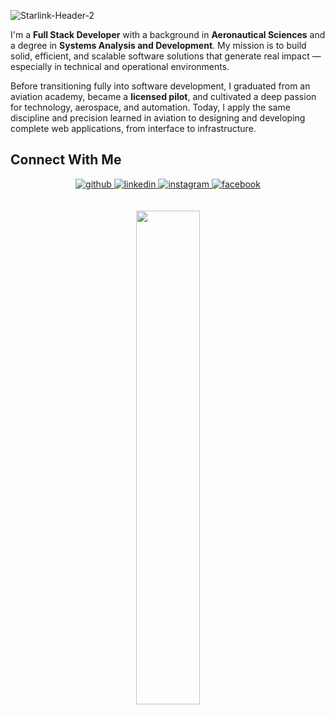 

![Starlink-Header-2](https://github.com/user-attachments/assets/d25044f1-2212-444a-8990-e52b2cf0262a)

 
I'm a **Full Stack Developer** with a background in **Aeronautical Sciences** and a degree in **Systems Analysis and Development**. My mission is to build solid, efficient, and scalable software solutions that generate real impact — especially in technical and operational environments.

Before transitioning fully into software development, I graduated from an aviation academy, became a **licensed pilot**, and cultivated a deep passion for technology, aerospace, and automation. Today, I apply the same discipline and precision learned in aviation to designing and developing complete web applications, from interface to infrastructure.


## Connect With Me 

<div align="center">
<a href="https://github.com/hlrubira" target="_blank">
<img src=https://img.shields.io/badge/github-%2324292e.svg?&style=for-the-badge&logo=github&logoColor=white alt=github style="margin-bottom: 5px;" />
</a>
  <a href="https://linkedin.com/in/hugorubira" target="_blank">
<img src=https://img.shields.io/badge/linkedin-%231E77B5.svg?&style=for-the-badge&logo=linkedin&logoColor=white alt=linkedin style="margin-bottom: 5px;" />
</a>
  <a href="https://instagram.com/hugorubira" target="_blank">
<img src=https://img.shields.io/badge/instagram-%23000000.svg?&style=for-the-badge&logo=instagram&logoColor=white alt=instagram style="margin-bottom: 5px;" />
</a>  
  <a href="https://www.facebook.com/hugo.rubira/" target="_blank">
<img src=https://img.shields.io/badge/facebook-%232E87FB.svg?&style=for-the-badge&logo=facebook&logoColor=white alt=facebook style="margin-bottom: 5px;" />
</a>
<br/>  
  
  
##
<p align="center">
  <img src="https://github.com/user-attachments/assets/c332b2b1-af6a-43aa-9f98-253c6149307f" width="45%"/>
</p>





</div>

